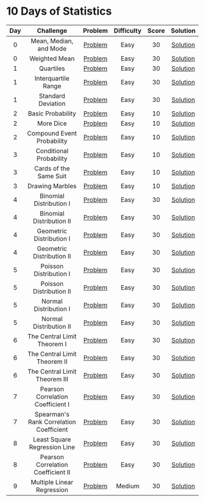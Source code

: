 # 10 Days of Statistics

|  Day  |                Challenge                |                                              Problem                                               | Difficulty | Score |                                                   Solution                                                   |
| :---: | :-------------------------------------: | :------------------------------------------------------------------------------------------------: | :--------: | :---: | :----------------------------------------------------------------------------------------------------------: |
|   0   |         Mean, Median, and Mode          |           [Problem](https://www.hackerrank.com/challenges/s10-basic-statistics/problem)            |    Easy    |  30   |       [Solution](/10%20Days%20of%20Statistics/01%20-%20Day%200%20-%20Mean,%20Median,%20and%20Mode.py)        |
|   0   |              Weighted Mean              |             [Problem](https://www.hackerrank.com/challenges/s10-weighted-mean/problem)             |    Easy    |  30   |              [Solution](/10%20Days%20of%20Statistics/02%20-%20Day%200%20-%20Weighted%20Mean.py)              |
|   1   |                Quartiles                |               [Problem](https://www.hackerrank.com/challenges/s10-quartiles/problem)               |    Easy    |  30   |                 [Solution](/10%20Days%20of%20Statistics/03%20-%20Day%201%20-%20Quartiles.py)                 |
|   1   |           Interquartile Range           |              [Problem](https://www.hackerrank.com/challenges/s10-interquartile-range)              |    Easy    |  30   |           [Solution](/10%20Days%20of%20Statistics/04%20-%20Day%201%20-%20Interquartile%20Range.py)           |
|   1   |           Standard Deviation            |              [Problem](https://www.hackerrank.com/challenges/s10-standard-deviation)               |    Easy    |  30   |           [Solution](/10%20Days%20of%20Statistics/05%20-%20Day%201%20-%20Standard%20Deviation.py)            |
|   2   |            Basic Probability            |                 [Problem](https://www.hackerrank.com/challenges/s10-mcq-1/problem)                 |    Easy    |  10   |            [Solution](/10%20Days%20of%20Statistics/06%20-%20Day%202%20-%20Basic%20Probability.py)            |
|   2   |                More Dice                |                 [Problem](https://www.hackerrank.com/challenges/s10-mcq-2/problem)                 |    Easy    |  10   |                [Solution](/10%20Days%20of%20Statistics/07%20-%20Day%202%20-%20More%20Dice.py)                |
|   2   |       Compound Event Probability        |                 [Problem](https://www.hackerrank.com/challenges/s10-mcq-3/problem)                 |    Easy    |  10   |      [Solution](/10%20Days%20of%20Statistics/08%20-%20Day%202%20-%20Compound%20Event%20Probability.py)       |
|   3   |         Conditional Probability         |                 [Problem](https://www.hackerrank.com/challenges/s10-mcq-4/problem)                 |    Easy    |  10   |         [Solution](/10%20Days%20of%20Statistics/09%20-%20Day%203%20-%20Conditional%20Probability.py)         |
|   3   |         Cards of the Same Suit          |                 [Problem](https://www.hackerrank.com/challenges/s10-mcq-5/problem)                 |    Easy    |  10   |      [Solution](/10%20Days%20of%20Statistics/10%20-%20Day%203%20-%20Cards%20of%20the%20Same%20Suit.txt)      |
|   3   |             Drawing Marbles             |                 [Problem](https://www.hackerrank.com/challenges/s10-mcq-6/problem)                 |    Easy    |  10   |             [Solution](/10%20Days%20of%20Statistics/11%20-%20Day%203%20-%20Drawing%20Marbles.py)             |
|   4   |         Binomial Distribution I         |        [Problem](https://www.hackerrank.com/challenges/s10-binomial-distribution-1/problem)        |    Easy    |  30   |        [Solution](/10%20Days%20of%20Statistics/12%20-%20Day%204%20-%20Binomial%20Distribution%20I.py)        |
|   4   |        Binomial Distribution II         |        [Problem](https://www.hackerrank.com/challenges/s10-binomial-distribution-2/problem)        |    Easy    |  30   |       [Solution](/10%20Days%20of%20Statistics/13%20-%20Day%204%20-%20Binomial%20Distribution%20II.py)        |
|   4   |        Geometric Distribution I         |       [Problem](https://www.hackerrank.com/challenges/s10-geometric-distribution-1/problem)        |    Easy    |  30   |       [Solution](/10%20Days%20of%20Statistics/14%20-%20Day%204%20-%20Geometric%20Distribution%20I.py)        |
|   4   |        Geometric Distribution II        |       [Problem](https://www.hackerrank.com/challenges/s10-geometric-distribution-2/problem)        |    Easy    |  30   |       [Solution](/10%20Days%20of%20Statistics/15%20-%20Day%204%20-%20Geometric%20Distribution%20II.py)       |
|   5   |         Poisson Distribution I          |        [Problem](https://www.hackerrank.com/challenges/s10-poisson-distribution-1/problem)         |    Easy    |  30   |        [Solution](/10%20Days%20of%20Statistics/16%20-%20Day%205%20-%20Poisson%20Distribution%20I.py)         |
|   5   |         Poisson Distribution II         |        [Problem](https://www.hackerrank.com/challenges/s10-poisson-distribution-2/problem)         |    Easy    |  30   |        [Solution](/10%20Days%20of%20Statistics/17%20-%20Day%205%20-%20Poisson%20Distribution%20II.py)        |
|   5   |          Normal Distribution I          |         [Problem](https://www.hackerrank.com/challenges/s10-normal-distribution-1/problem)         |    Easy    |  30   |         [Solution](/10%20Days%20of%20Statistics/18%20-%20Day%205%20-%20Normal%20Distribution%20I.py)         |
|   5   |         Normal Distribution II          |         [Problem](https://www.hackerrank.com/challenges/s10-normal-distribution-2/problem)         |    Easy    |  30   |        [Solution](/10%20Days%20of%20Statistics/19%20-%20Day%205%20-%20Normal%20Distribution%20II.py)         |
|   6   |       The Central Limit Theorem I       |      [Problem](https://www.hackerrank.com/challenges/s10-the-central-limit-theorem-1/problem)      |    Easy    |  30   |    [Solution](/10%20Days%20of%20Statistics/20%20-%20Day%206%20-%20The%20Central%20Limit%20Theorem%20I.py)    |
|   6   |      The Central Limit Theorem II       |      [Problem](https://www.hackerrank.com/challenges/s10-the-central-limit-theorem-2/problem)      |    Easy    |  30   |   [Solution](/10%20Days%20of%20Statistics/21%20-%20Day%206%20-%20The%20Central%20Limit%20Theorem%20II.py)    |
|   6   |      The Central Limit Theorem III      |      [Problem](https://www.hackerrank.com/challenges/s10-the-central-limit-theorem-3/problem)      |    Easy    |  30   |   [Solution](/10%20Days%20of%20Statistics/22%20-%20Day%206%20-%20The%20Central%20Limit%20Theorem%20III.py)   |
|   7   |    Pearson Correlation Coefficient I    |    [Problem](https://www.hackerrank.com/challenges/s10-pearson-correlation-coefficient/problem)    |    Easy    |  30   |  [Solution](/10%20Days%20of%20Statistics/23%20-%20Day%207%20-%20Pearson%20Correlation%20Coefficient%20I.py)  |
|   7   | Spearman's Rank Correlation Coefficient | [Problem](https://www.hackerrank.com/challenges/s10-spearman-rank-correlation-coefficient/problem) |    Easy    |  30   |      [Solution](/10%20Days%20of%20Statistics/24%20-%20Day%207%20-%20Spearman's%20Rank%20Correlation.py)      |
|   8   |      Least Square Regression Line       |     [Problem](https://www.hackerrank.com/challenges/s10-least-square-regression-line/problem)      |    Easy    |  30   |    [Solution](/10%20Days%20of%20Statistics/25%20-%20Day%208%20-%20Least%20Sqaure%20Regression%20Line.py)     |
|   8   |   Pearson Correlation Coefficient II    |                 [Problem](https://www.hackerrank.com/challenges/s10-mcq-7/problem)                 |    Easy    |  30   | [Solution](/10%20Days%20of%20Statistics/26%20-%20Day%208%20-%20Pearson%20Correlation%20Coefficient%20II.txt) |
|   9   |       Multiple Linear Regression        |      [Problem](https://www.hackerrank.com/challenges/s10-multiple-linear-regression/problem)       |   Medium   |  30   |      [Solution](/10%20Days%20of%20Statistics/27%20-%20Day%209%20-%20Multiple%20Linear%20Regression.py)       |
